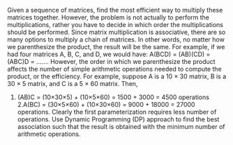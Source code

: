 Given a sequence of matrices, find the most efficient way to multiply these matrices 
together. However, the problem is not actually to perform the multiplications, rather you have to 
decide in which order the multiplications should be performed.
Since matrix multiplication is associative, there are so many options to multiply a chain of matrices. 
In other words, no matter how we parenthesize the product, the result will be the same. For example, 
if we had four matrices A, B, C, and D, we would have:
A(BCD) = (AB)(CD) = (ABC)D = .......
However, the order in which we parenthesize the product affects the number of simple arithmetic 
operations needed to compute the product, or the efficiency. For example, suppose A is a 10 × 30 
matrix, B is a 30 × 5 matrix, and C is a 5 × 60 matrix. Then,
1. (AB)C = (10×30×5) + (10×5×60) = 1500 + 3000 = 4500 operations
2.A(BC) = (30×5×60) + (10×30×60) = 9000 + 18000 = 27000 operations.
Clearly the first parameterization requires less number of operations.
Use Dynamic Programming (DP) approach to find the best association such that the result is obtained 
with the minimum number of arithmetic operations. 
